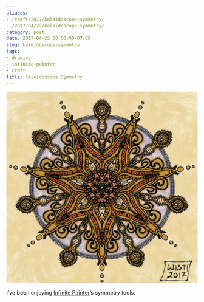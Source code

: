 ```yaml
---
aliases:
- /craft/2017/kalaidoscope-symmetry/
- /2017/04/22/kalaidoscope-symmetry/
category: post
date: 2017-04-22 00:00:00-07:00
slug: kaleidoscope-symmetry
tags:
- drawing
- infinite-painter
- craft
title: Kaleidoscope Symmetry
---
```


![attachments/img/2017/cover-2017-04-22.jpg](../../../attachments/img/2017/cover-2017-04-22.jpg)

I’ve been enjoying [Infinite Painter](http://www.seanbrakefield.com/painter.html)’s symmetry tools.